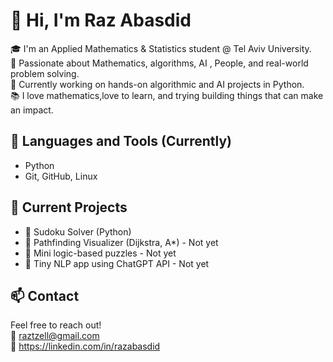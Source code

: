 # 👋 Hi, I'm Raz Abasdid

🎓 I'm an Applied Mathematics & Statistics student @ Tel Aviv University.  
🧠 Passionate about Mathematics, algorithms, AI , People, and real-world problem solving.  
🚀 Currently working on hands-on algorithmic and AI projects in Python.  
📚 I love mathematics,love to learn, and trying building things that can make an impact.

## 🧰 Languages and Tools (Currently) 
- Python
- Git, GitHub, Linux

## 🔧 Current Projects

- 🔢 Sudoku Solver (Python)
- 📍 Pathfinding Visualizer (Dijkstra, A*) - Not yet
- 🧩 Mini logic-based puzzles - Not yet
- 🤖 Tiny NLP app using ChatGPT API - Not yet


## 📫 Contact

Feel free to reach out!  
📧 raztzell@gmail.com  
🔗 https://linkedin.com/in/razabasdid 
